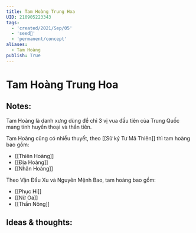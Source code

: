 ```yaml
---
title: Tam Hoàng Trung Hoa
UID: 210905223343
tags:
  - 'created/2021/Sep/05'
  - 'seed🥜'
  - 'permanent/concept'
aliases:
  - Tam Hoàng
publish: True
---
```

# Tam Hoàng Trung Hoa

## Notes:
Tam Hoàng là danh xưng dùng để chỉ 3 vị vua đầu tiên của Trung Quốc mang tính huyền thoại và thần tiên.

Tam Hoàng cũng có nhiều thuyết, theo [[Sử ký Tư Mã Thiên]] thì tam hoàng bao gồm:

- [[Thiên Hoàng]]
- [[Địa Hoàng]]
- [[Nhân Hoàng]]

Theo Vận Đẩu Xu và Nguyên Mệnh Bao, tam hoàng bao gồm:

- [[Phục Hi]]
- [[Nữ Oa]]
- [[Thần Nông]]

## Ideas & thoughts:
